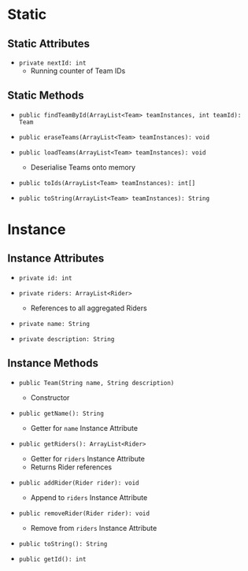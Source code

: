 # Static
## Static Attributes
- `private nextId: int`
	- Running counter of Team IDs
## Static Methods
- `public findTeamById(ArrayList<Team> teamInstances, int teamId): Team`

- `public eraseTeams(ArrayList<Team> teamInstances): void`
- `public loadTeams(ArrayList<Team> teamInstances): void`
	- Deserialise Teams onto memory

- `public toIds(ArrayList<Team> teamInstances): int[]`
- `public toString(ArrayList<Team> teamInstances): String`
# Instance
## Instance Attributes
- `private id: int`
- `private riders: ArrayList<Rider>`
	- References to all aggregated Riders

- `private name: String`
- `private description: String`
## Instance Methods
- `public Team(String name, String description)`
	- Constructor

- `public getName(): String`
	- Getter for `name` Instance Attribute

- `public getRiders(): ArrayList<Rider>`
	- Getter for `riders` Instance Attribute
	- Returns Rider references
- `public addRider(Rider rider): void`
	- Append to `riders` Instance Attribute
- `public removeRider(Rider rider): void`
	- Remove from `riders` Instance Attribute

- `public toString(): String`
- `public getId(): int`